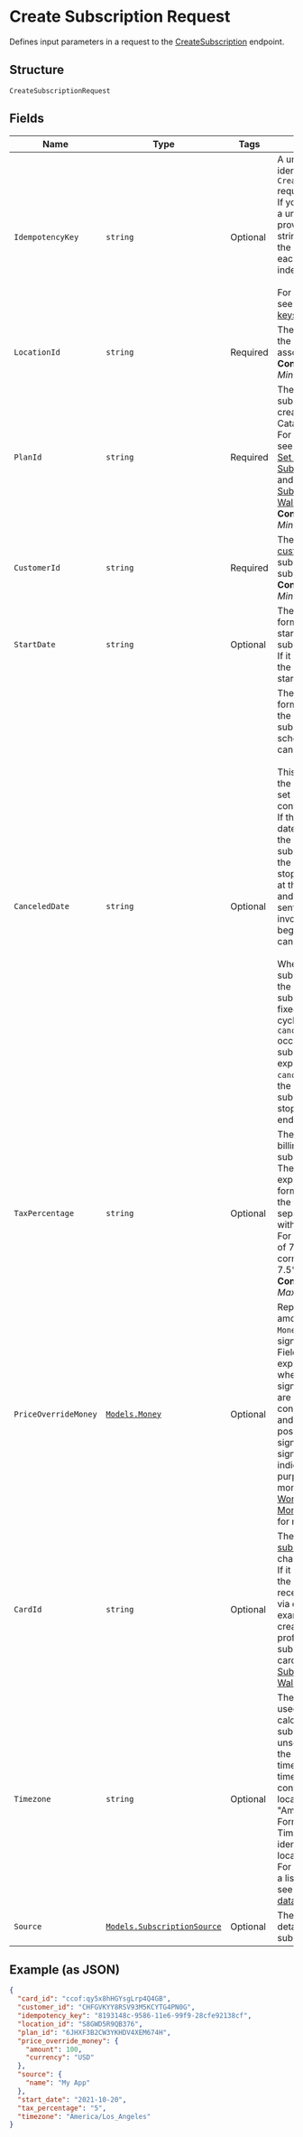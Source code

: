 
# Create Subscription Request

Defines input parameters in a request to the
[CreateSubscription](../../doc/api/subscriptions.md#create-subscription) endpoint.

## Structure

`CreateSubscriptionRequest`

## Fields

| Name | Type | Tags | Description |
|  --- | --- | --- | --- |
| `IdempotencyKey` | `string` | Optional | A unique string that identifies this `CreateSubscription` request.<br>If you do not provide a unique string (or provide an empty string as the value),<br>the endpoint treats each request as independent.<br><br>For more information, see [Idempotency keys](../../https://developer.squareup.com/docs/working-with-apis/idempotency). |
| `LocationId` | `string` | Required | The ID of the location the subscription is associated with.<br>**Constraints**: *Minimum Length*: `1` |
| `PlanId` | `string` | Required | The ID of the subscription plan created using the Catalog API.<br>For more information, see<br>[Set Up and Manage a Subscription Plan](../../https://developer.squareup.com/docs/subscriptions-api/setup-plan) and<br>[Subscriptions Walkthrough](../../https://developer.squareup.com/docs/subscriptions-api/walkthrough).<br>**Constraints**: *Minimum Length*: `1` |
| `CustomerId` | `string` | Required | The ID of the [customer](../../doc/models/customer.md) subscribing to the subscription plan.<br>**Constraints**: *Minimum Length*: `1` |
| `StartDate` | `string` | Optional | The `YYYY-MM-DD`-formatted date to start the subscription.<br>If it is unspecified, the subscription starts immediately. |
| `CanceledDate` | `string` | Optional | The `YYYY-MM-DD`-formatted date when the newly created subscription is scheduled for cancellation.<br><br>This date overrides the cancellation date set in the plan configuration.<br>If the cancellation date is earlier than the end date of a subscription cycle, the subscription stops<br>at the canceled date and the subscriber is sent a prorated invoice at the beginning of the canceled cycle.<br><br>When the subscription plan of the newly created subscription has a fixed number of cycles and the `canceled_date`<br>occurs before the subscription plan expires, the specified `canceled_date` sets the date when the subscription<br>stops through the end of the last cycle. |
| `TaxPercentage` | `string` | Optional | The tax to add when billing the subscription.<br>The percentage is expressed in decimal form, using a `'.'` as the decimal<br>separator and without a `'%'` sign. For example, a value of 7.5<br>corresponds to 7.5%.<br>**Constraints**: *Maximum Length*: `10` |
| `PriceOverrideMoney` | [`Models.Money`](../../doc/models/money.md) | Optional | Represents an amount of money. `Money` fields can be signed or unsigned.<br>Fields that do not explicitly define whether they are signed or unsigned are<br>considered unsigned and can only hold positive amounts. For signed fields, the<br>sign of the value indicates the purpose of the money transfer. See<br>[Working with Monetary Amounts](../../https://developer.squareup.com/docs/build-basics/working-with-monetary-amounts)<br>for more information. |
| `CardId` | `string` | Optional | The ID of the [subscriber's](../../doc/models/customer.md) [card](../../doc/models/card.md) to charge.<br>If it is not specified, the subscriber receives an invoice via email. For an example to<br>create a customer profile for a subscriber and add a card on file, see [Subscriptions Walkthrough](../../https://developer.squareup.com/docs/subscriptions-api/walkthrough). |
| `Timezone` | `string` | Optional | The timezone that is used in date calculations for the subscription. If unset, defaults to<br>the location timezone. If a timezone is not configured for the location, defaults to "America/New_York".<br>Format: the IANA Timezone Database identifier for the location timezone. For<br>a list of time zones, see [List of tz database time zones](../../https://en.wikipedia.org/wiki/List_of_tz_database_time_zones). |
| `Source` | [`Models.SubscriptionSource`](../../doc/models/subscription-source.md) | Optional | The origination details of the subscription. |

## Example (as JSON)

```json
{
  "card_id": "ccof:qy5x8hHGYsgLrp4Q4GB",
  "customer_id": "CHFGVKYY8RSV93M5KCYTG4PN0G",
  "idempotency_key": "8193148c-9586-11e6-99f9-28cfe92138cf",
  "location_id": "S8GWD5R9QB376",
  "plan_id": "6JHXF3B2CW3YKHDV4XEM674H",
  "price_override_money": {
    "amount": 100,
    "currency": "USD"
  },
  "source": {
    "name": "My App"
  },
  "start_date": "2021-10-20",
  "tax_percentage": "5",
  "timezone": "America/Los_Angeles"
}
```

